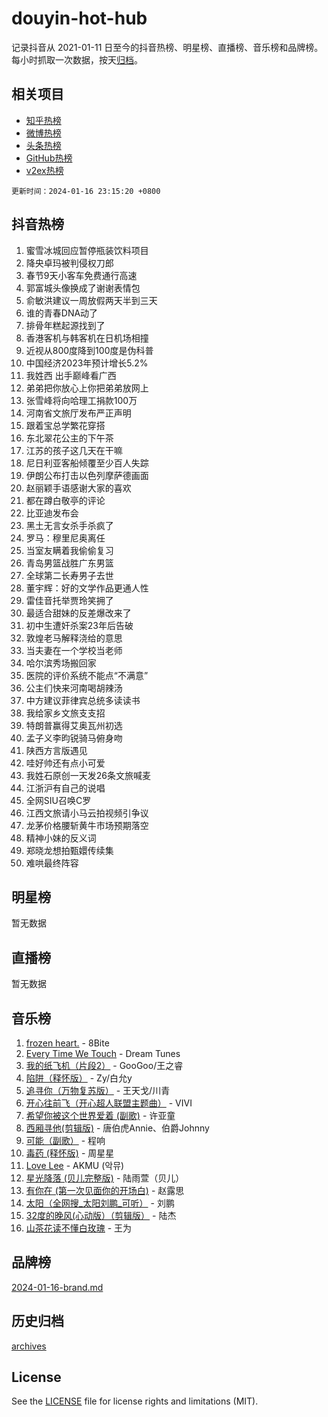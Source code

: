# douyin-hot-hub

记录抖音从 2021-01-11 日至今的抖音热榜、明星榜、直播榜、音乐榜和品牌榜。每小时抓取一次数据，按天[归档](archives)。

## 相关项目

- [知乎热榜](https://github.com/lonnyzhang423/zhihu-hot-hub)
- [微博热榜](https://github.com/lonnyzhang423/weibo-hot-hub)
- [头条热榜](https://github.com/lonnyzhang423/toutiao-hot-hub)
- [GitHub热榜](https://github.com/lonnyzhang423/github-hot-hub)
- [v2ex热榜](https://github.com/lonnyzhang423/v2ex-hot-hub)


`更新时间：2024-01-16 23:15:20 +0800`

## 抖音热榜

1. 蜜雪冰城回应暂停瓶装饮料项目
1. 降央卓玛被判侵权刀郎
1. 春节9天小客车免费通行高速
1. 郭富城头像换成了谢谢表情包
1. 俞敏洪建议一周放假两天半到三天
1. 谁的青春DNA动了
1. 排骨年糕起源找到了
1. 香港客机与韩客机在日机场相撞
1. 近视从800度降到100度是伪科普
1. 中国经济2023年预计增长5.2%
1. 我姓西 出手巅峰看广西
1. 弟弟把你放心上你把弟弟放网上
1. 张雪峰将向哈理工捐款100万
1. 河南省文旅厅发布严正声明
1. 跟着宝总学繁花穿搭
1. 东北翠花公主的下午茶
1. 江苏的孩子这几天在干嘛
1. 尼日利亚客船倾覆至少百人失踪
1. 伊朗公布打击以色列摩萨德画面
1. 赵丽颖手语感谢大家的喜欢
1. 都在蹲白敬亭的评论
1. 比亚迪发布会
1. 黑土无言女杀手杀疯了
1. 罗马：穆里尼奥离任
1. 当室友瞒着我偷偷复习
1. 青岛男篮战胜广东男篮
1. 全球第二长寿男子去世
1. 董宇辉：好的文学作品更通人性
1. 雷佳音托举贾玲笑拥了
1. 最适合甜妹的反差爆改来了
1. 初中生遭奸杀案23年后告破
1. 敦煌老马解释浇给的意思
1. 当夫妻在一个学校当老师
1. 哈尔滨秀场搬回家
1. 医院的评价系统不能点“不满意”
1. 公主们快来河南喝胡辣汤
1. 中方建议菲律宾总统多读读书
1. 我给家乡文旅支支招
1. 特朗普赢得艾奥瓦州初选
1. 孟子义李昀锐骑马俯身吻
1. 陕西方言版遇见
1. 哇好帅还有点小可爱
1. 我姓石原创一天发26条文旅喊麦
1. 江浙沪有自己的说唱
1. 全网SIU召唤C罗
1. 江西文旅请小马云拍视频引争议
1. 龙茅价格腰斩黄牛市场预期落空
1. 精神小妹的反义词
1. 郑晓龙想拍甄嬛传续集
1. 难哄最终阵容

## 明星榜

暂无数据

## 直播榜

暂无数据

## 音乐榜

1. [frozen heart.](https://sf86-cdn-tos.douyinstatic.com/obj/tos-cn-ve-2774/oIIWJfyjIACZA9zQMtnJ6hQQhFC4vhCupoRBsO) - 8Bite
1. [Every Time We Touch](https://sf6-cdn-tos.douyinstatic.com/obj/tos-cn-ve-2774/ogN6lUKQeBBfEVhIOMikG1CcJjugxk1tztZyhP) - Dream Tunes
1. [我的纸飞机（片段2）](https://sf86-cdn-tos.douyinstatic.com/obj/tos-cn-ve-2774/oM2ZrKcg2CD5AeRB2gkeXOFB1IxAGJdZPazYHf) - GooGoo/王之睿
1. [陷阱（释怀版）](https://sf86-cdn-tos.douyinstatic.com/obj/tos-cn-ve-2774/oE8C21LeZrzKLDFfQYgMzx4GAIHageG5IzayY7) - Zy/白允y
1. [追寻你（万物复苏版）](https://sf6-cdn-tos.douyinstatic.com/obj/tos-cn-ve-2774/oYeAZJsbjIDit9APmBg8u6uDUQnHmoCf3gbo74) - 王天戈/川青
1. [开心往前飞（开心超人联盟主题曲）](https://sf86-cdn-tos.douyinstatic.com/obj/tos-cn-ve-2774/9d8fb7c82cf1421fb93a9fe925275e0a) - VIVI
1. [希望你被这个世界爱着 (副歌)](https://sf86-cdn-tos.douyinstatic.com/obj/tos-cn-ve-2774/oUHCmWQfZlE3QQBKBeD8rCFLpJzPgCpImhsxMt) - 许亚童
1. [西厢寻他(剪辑版)](https://sf86-cdn-tos.douyinstatic.com/obj/tos-cn-ve-2774/oUsAVfAQKlRNxEv5qxvIB8o5qmIWUcXbzJKJhw) - 唐伯虎Annie、伯爵Johnny
1. [可能（副歌）](https://sf86-cdn-tos.douyinstatic.com/obj/tos-cn-ve-2774/cde1731888894259b333569393c2fb51) - 程响
1. [毒药 (释怀版)](https://sf86-cdn-tos.douyinstatic.com/obj/tos-cn-ve-2774/oYILMEAzspdZBIzy4frJNB8ZHPHWAhiwowd4Ad) - 周星星
1. [Love Lee](https://sf86-cdn-tos.douyinstatic.com/obj/tos-cn-ve-2774/o05GbkJGbCBTdDnMtB0fwOYgkeZp23vrWQDQBS) - AKMU (악뮤)
1. [星光降落 (贝儿完整版)](https://sf86-cdn-tos.douyinstatic.com/obj/tos-cn-ve-2774/okwB9hAwyAtsFFkFBzAX1hOOfQuIoMNs0W2Mwr) - 陆雨萱（贝儿）
1. [有你在 (第一次见面你的开场白)](https://sf86-cdn-tos.douyinstatic.com/obj/tos-cn-ve-2774/oAthrQ3ClJBfI57uBoFEgNDYtNCZ0TSYQQfxQ0) - 赵露思
1. [太阳（全网搜_太阳刘鹏_可听）](https://sf6-cdn-tos.douyinstatic.com/obj/tos-cn-ve-2774/ogWbyIQnlBFImVbeDocRdCIYtBHlbJXgfZMvgz) - 刘鹏
1. [32度的晚风(心动版）（剪辑版）](https://sf6-cdn-tos.douyinstatic.com/obj/tos-cn-ve-2774/owNyabsyWdzUulxhoJfK8IBXgp0UMQAHpvGh2B) - 陆杰
1. [山茶花读不懂白玫瑰](https://sf6-cdn-tos.douyinstatic.com/obj/tos-cn-ve-2774/osfn8B7DktrRHEPJgPCfDbw7QDQEkwC16BxZg9) - 王为

## 品牌榜

[2024-01-16-brand.md](archives/2024-01-16-brand.md)

## 历史归档

[archives](archives)

## License

See the [LICENSE](LICENSE) file for license rights and limitations (MIT).
